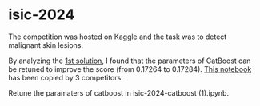 # isic-2024

The competition was hosted on Kaggle and the task was to detect malignant skin lesions.

By analyzing the [1st solution](https://www.kaggle.com/competitions/isic-2024-challenge/discussion/533196), I found that the parameters of CatBoost can be retuned to improve the score (from 0.17264 to 0.17284). [This notebook](https://www.kaggle.com/code/wanyizhouzzz/first-place-submission-1) has been copied by 3 competitors.

Retune the paramaters of catboost in isic-2024-catboost (1).ipynb.
